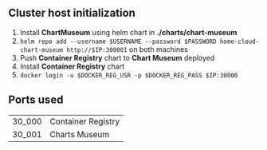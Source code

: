 ## Cluster host initialization

1. Install <b>ChartMuseum</b> using helm chart in <b>./charts/chart-museum</b>
2. `helm repo add --username $USERNAME --password $PASSWORD home-cloud-chart-museum http://$IP:300001` on both machines
3. Push <b>Container Registry</b> chart to <b>Chart Museum</b> deployed
4. Install <b>Container Registry</b> chart
5. `docker login -u $DOCKER_REG_USR -p $DOCKER_REG_PASS $IP:30000`

## Ports used

<table>
  <tbody>
    <tr><td>30_000</td><td>Container Registry</td></tr>
    <tr><td>30_001</td><td>Charts Museum</td></tr>
  </tbody>
</table>
